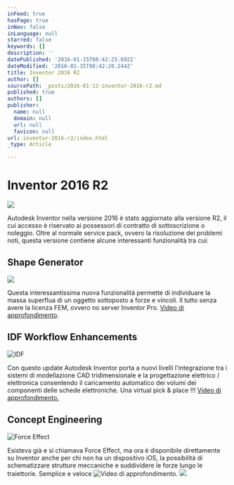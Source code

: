 ```yaml
---
inFeed: true
hasPage: true
inNav: false
inLanguage: null
starred: false
keywords: []
description: ''
datePublished: '2016-01-15T08:42:25.692Z'
dateModified: '2016-01-15T08:42:20.244Z'
title: Inventor 2016 R2
author: []
sourcePath: _posts/2016-01-12-inventor-2016-r2.md
published: true
authors: []
publisher:
  name: null
  domain: null
  url: null
  favicon: null
url: inventor-2016-r2/index.html
_type: Article

---
```

# Inventor 2016 R2
![](https://the-grid-user-content.s3-us-west-2.amazonaws.com/cef583ee-a122-4b2e-b110-6abf35fcd3b8.png)

Autodesk Inventor nella versione 2016 è stato aggiornato alla versione R2, il cui accesso è riservato ai possessori di contratto di sottoscrizione o noleggio. Oltre al normale service pack, ovvero la risoluzione dei problemi noti, questa versione contiene alcune interessanti funzionalità tra cui:

## Shape Generator
![](https://s3-us-west-2.amazonaws.com/the-grid-img/p/2b79caae5661755a43f3815b48eddf93951d28eb.png)

Questa interessantissima nuova funzionalità permette di individuare la massa superflua di un oggetto sottoposto a forze e vincoli. Il tutto senza avere la licenza FEM, ovvero no server Inventor Pro. [Video di approfondimento][0].

## IDF Workflow Enhancements
![IDF](https://s3-us-west-2.amazonaws.com/the-grid-img/p/0ae93873d2bd60bedad8a9730db10f80a9b92d6b.png)

Con questo update Autodesk Inventor porta a nuovi livelli l'integrazione tra i sistemi di modellazione CAD tridimensionale e la progettazione elettrico / elettronica consentendo il caricamento automatico dei volumi dei componenti delle schede elettroniche. Una virtual pick & place !!! [Video di approfondimento.][1]

## Concept Engineering
![Force Effect](https://s3-us-west-2.amazonaws.com/the-grid-img/p/ebb820b60c9f5128c2447d8ff516817e3f9f66eb.png)

Esisteva già e si chiamava Force Effect, ma ora è disponibile direttamente su Inventor anche per chi non ha un dispositivo iOS, la possibilità di schematizzare strutture meccaniche e suddividere le forze lungo le traiettorie. Semplice e veloce ![Video di approfondimento][2].
![](https://the-grid-user-content.s3-us-west-2.amazonaws.com/2f879754-7baf-4bbd-9328-4bf35168b0ed.png)

[0]: https://www.youtube.com/watch?v=ekskBq1HDQs
[1]: https://www.youtube.com/watch?v=pNkfHjCoxmg
[2]: https://www.youtube.com/watch?v=sRn80DA8cx8